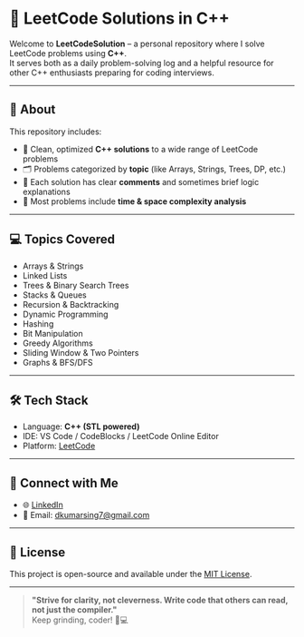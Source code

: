# 🚀 LeetCode Solutions in C++

Welcome to **LeetCodeSolution** – a personal repository where I solve LeetCode problems using **C++**.  
It serves both as a daily problem-solving log and a helpful resource for other C++ enthusiasts preparing for coding interviews.

---

## 📌 About

This repository includes:

- 🧠 Clean, optimized **C++ solutions** to a wide range of LeetCode problems
- 🗂️ Problems categorized by **topic** (like Arrays, Strings, Trees, DP, etc.)
- 💬 Each solution has clear **comments** and sometimes brief logic explanations
- 🧪 Most problems include **time & space complexity analysis**


---

## 💻 Topics Covered

- Arrays & Strings  
- Linked Lists  
- Trees & Binary Search Trees  
- Stacks & Queues  
- Recursion & Backtracking  
- Dynamic Programming  
- Hashing  
- Bit Manipulation  
- Greedy Algorithms  
- Sliding Window & Two Pointers  
- Graphs & BFS/DFS

---

## 🛠️ Tech Stack

- Language: **C++ (STL powered)**  
- IDE: VS Code / CodeBlocks / LeetCode Online Editor  
- Platform: [LeetCode](https://leetcode.com/)

---

## 🔗 Connect with Me

- 🌐 [LinkedIn](https://www.linkedin.com/in/deepaksingh999/)
- 📧 Email: dkumarsing7@gmail.com

---

## 📜 License

This project is open-source and available under the [MIT License](LICENSE).

---

> **"Strive for clarity, not cleverness. Write code that others can read, not just the compiler."**  
> Keep grinding, coder! 🚀💻

